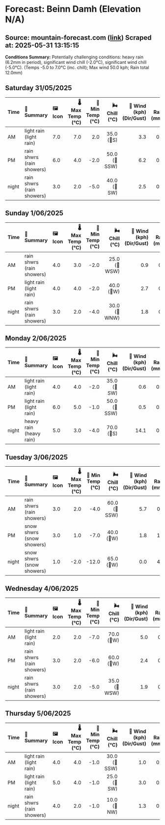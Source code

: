 # Forecast: Beinn Damh (Elevation N/A)
**Source:** mountain-forecast.com ([link](https://www.mountain-forecast.com/peaks/Beinn-Damh/forecasts/903))
**Scraped at:** 2025-05-31 13:15:15
---

**Conditions Summary:** Potentially challenging conditions: heavy rain (6.2mm in period), significant wind chill (-2.0°C), significant wind chill (-5.0°C). (Temps -5.0 to 7.0°C (inc. chill); Max wind 50.0 kph; Rain total 12.0mm)

## Saturday 31/05/2025
| **Time** | **📝 Summary** | **🖼️ Icon** | **🌡️ Max Temp (°C)** | **🥶 Min Temp (°C)** | **🌬️ Chill (°C)** | **💨 Wind (kph) (Dir/Gust)** | **💧 Rain (mm)** | **❄️ Snow (cm)** | **☁️ Cloud Base (m)** | **🧊 Freezing Lvl (m)** |
|:------- |:------- |:----- |--------------: |-------------: |-----------: |---------------------: |---------: |----------: |---------------: |----------------: |
| AM      | light rain<br><span class="icon-desc">(light rain)</span> | 7.0 | 7.0 | 2.0 | 35.0<br>(🧭S) | 3.3 | 0.0 | 250 | 2100 |
| PM      | rain shwrs<br><span class="icon-desc">(rain showers)</span> | 6.0 | 4.0 | -2.0 | 50.0<br>(🧭SSW) | 6.2 | 0.0 | 200 | 1800 |
| night   | rain shwrs<br><span class="icon-desc">(rain showers)</span> | 3.0 | 2.0 | -5.0 | 40.0<br>(🧭SW) | 2.5 | 0.0 | 700 | 1300 |

## Sunday 1/06/2025
| **Time** | **📝 Summary** | **🖼️ Icon** | **🌡️ Max Temp (°C)** | **🥶 Min Temp (°C)** | **🌬️ Chill (°C)** | **💨 Wind (kph) (Dir/Gust)** | **💧 Rain (mm)** | **❄️ Snow (cm)** | **☁️ Cloud Base (m)** | **🧊 Freezing Lvl (m)** |
|:------- |:------- |:----- |--------------: |-------------: |-----------: |---------------------: |---------: |----------: |---------------: |----------------: |
| AM      | rain shwrs<br><span class="icon-desc">(rain showers)</span> | 4.0 | 3.0 | -2.0 | 25.0<br>(🧭WSW) | 0.9 | 0.0 | 600 | 1300 |
| PM      | light rain<br><span class="icon-desc">(light rain)</span> | 4.0 | 4.0 | -2.0 | 40.0<br>(🧭W) | 2.7 | 0.0 | 350 | 1600 |
| night   | rain shwrs<br><span class="icon-desc">(rain showers)</span> | 3.0 | 2.0 | -4.0 | 30.0<br>(🧭WNW) | 1.8 | 0.0 | 350 | 1250 |

## Monday 2/06/2025
| **Time** | **📝 Summary** | **🖼️ Icon** | **🌡️ Max Temp (°C)** | **🥶 Min Temp (°C)** | **🌬️ Chill (°C)** | **💨 Wind (kph) (Dir/Gust)** | **💧 Rain (mm)** | **❄️ Snow (cm)** | **☁️ Cloud Base (m)** | **🧊 Freezing Lvl (m)** |
|:------- |:------- |:----- |--------------: |-------------: |-----------: |---------------------: |---------: |----------: |---------------: |----------------: |
| AM      | light rain<br><span class="icon-desc">(light rain)</span> | 4.0 | 4.0 | -2.0 | 35.0<br>(🧭SW) | 0.6 | 0.0 | 450 | 1350 |
| PM      | light rain<br><span class="icon-desc">(light rain)</span> | 6.0 | 5.0 | -1.0 | 50.0<br>(🧭SSW) | 0.5 | 0.0 | 700 | 1600 |
| night   | heavy rain<br><span class="icon-desc">(heavy rain)</span> | 5.0 | 3.0 | -4.0 | 70.0<br>(🧭S) | 14.1 | 0.0 | 250 | 1650 |

## Tuesday 3/06/2025
| **Time** | **📝 Summary** | **🖼️ Icon** | **🌡️ Max Temp (°C)** | **🥶 Min Temp (°C)** | **🌬️ Chill (°C)** | **💨 Wind (kph) (Dir/Gust)** | **💧 Rain (mm)** | **❄️ Snow (cm)** | **☁️ Cloud Base (m)** | **🧊 Freezing Lvl (m)** |
|:------- |:------- |:----- |--------------: |-------------: |-----------: |---------------------: |---------: |----------: |---------------: |----------------: |
| AM      | rain shwrs<br><span class="icon-desc">(rain showers)</span> | 3.0 | 2.0 | -4.0 | 60.0<br>(🧭SSW) | 5.7 | 0.0 | 250 | 1250 |
| PM      | snow shwrs<br><span class="icon-desc">(snow showers)</span> | 3.0 | 1.0 | -7.0 | 40.0<br>(🧭W) | 1.8 | 1.0 | 300 | 1300 |
| night   | snow shwrs<br><span class="icon-desc">(snow showers)</span> | 1.0 | -2.0 | -12.0 | 65.0<br>(🧭W) | 0.0 | 4.0 | 350 | 650 |

## Wednesday 4/06/2025
| **Time** | **📝 Summary** | **🖼️ Icon** | **🌡️ Max Temp (°C)** | **🥶 Min Temp (°C)** | **🌬️ Chill (°C)** | **💨 Wind (kph) (Dir/Gust)** | **💧 Rain (mm)** | **❄️ Snow (cm)** | **☁️ Cloud Base (m)** | **🧊 Freezing Lvl (m)** |
|:------- |:------- |:----- |--------------: |-------------: |-----------: |---------------------: |---------: |----------: |---------------: |----------------: |
| AM      | light rain<br><span class="icon-desc">(light rain)</span> | 2.0 | 2.0 | -7.0 | 70.0<br>(🧭W) | 5.0 | 0.0 | 200 | 1200 |
| PM      | rain shwrs<br><span class="icon-desc">(rain showers)</span> | 3.0 | 2.0 | -6.0 | 60.0<br>(🧭W) | 2.4 | 0.0 | 300 | 1200 |
| night   | rain shwrs<br><span class="icon-desc">(rain showers)</span> | 3.0 | 2.0 | -5.0 | 35.0<br>(🧭WSW) | 1.9 | 0.0 | 700 | 1200 |

## Thursday 5/06/2025
| **Time** | **📝 Summary** | **🖼️ Icon** | **🌡️ Max Temp (°C)** | **🥶 Min Temp (°C)** | **🌬️ Chill (°C)** | **💨 Wind (kph) (Dir/Gust)** | **💧 Rain (mm)** | **❄️ Snow (cm)** | **☁️ Cloud Base (m)** | **🧊 Freezing Lvl (m)** |
|:------- |:------- |:----- |--------------: |-------------: |-----------: |---------------------: |---------: |----------: |---------------: |----------------: |
| AM      | light rain<br><span class="icon-desc">(light rain)</span> | 4.0 | 4.0 | -1.0 | 30.0<br>(🧭SSW) | 1.0 | 0.0 | 250 | 1400 |
| PM      | light rain<br><span class="icon-desc">(light rain)</span> | 5.0 | 4.0 | -1.0 | 25.0<br>(🧭SW) | 3.0 | 0.0 | 200 | 1600 |
| night   | rain shwrs<br><span class="icon-desc">(rain showers)</span> | 4.0 | 2.0 | -1.0 | 10.0<br>(🧭NW) | 1.3 | 0.0 | 250 | 1450 |
